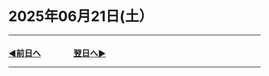# 2025年06月21日(土）

---

### [◀️前日へ](https://github.com/yuasys/chatty-journal/blob/main/2025/06/2025-06-20.md)&emsp;&emsp;&emsp;&emsp;[翌日へ▶️](https://github.com/yuasys/chatty-journal/blob/main/2025/06/2025-06-22.md)

---
